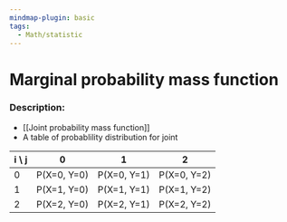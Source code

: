 ```yaml
---
mindmap-plugin: basic
tags:
  - Math/statistic
---
```

# Marginal probability mass function
### Description:
- [[Joint probability mass function]]
- A table of probablility distribution for joint
  
| i \ j  | 0           | 1           | 2           |
| --- | ----------- | ----------- | ----------- |
| 0   | P(X=0, Y=0) | P(X=0, Y=1) | P(X=0, Y=2) |
| 1   | P(X=1, Y=0) | P(X=1, Y=1) | P(X=1, Y=2) |
| 2   | P(X=2, Y=0) | P(X=2, Y=1) | P(X=2, Y=2) |
